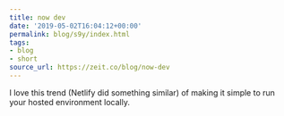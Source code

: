 ```yaml
---
title: now dev
date: '2019-05-02T16:04:12+00:00'
permalink: blog/s9y/index.html
tags:
- blog
- short
source_url: https://zeit.co/blog/now-dev
---
```


I love this trend (Netlify did something similar) of making it simple to run your hosted environment locally.
